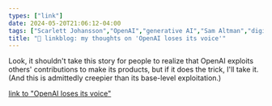 ```yaml
---
types: ["link"]
date: 2024-05-20T21:06:12-04:00
tags: ["Scarlett Johansson","OpenAI","generative AI","Sam Altman","digital labor"]
title: "🔗 linkblog: my thoughts on 'OpenAI loses its voice'"
---
```

Look, it shouldn't take this story for people to realize that OpenAI exploits others' contributions to make its products, but if it does the trick, I'll take it. (And this is admittedly creepier than its base-level exploitation.)

[link to "OpenAI loses its voice"](https://www.platformer.news/open-ai-scarlett-johansson-her-voice-sam-altman/)
